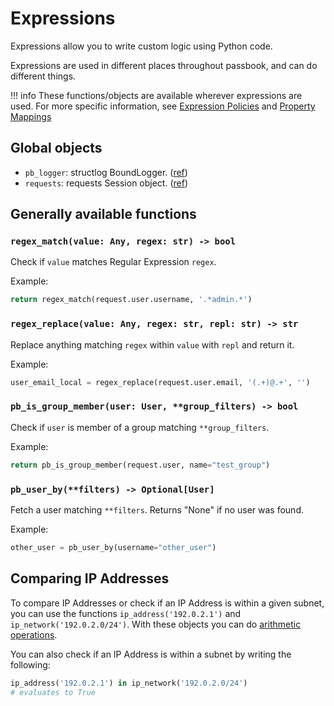 # Expressions

Expressions allow you to write custom logic using Python code.

Expressions are used in different places throughout passbook, and can do different things.

!!! info
    These functions/objects are available wherever expressions are used. For more specific information, see [Expression Policies](../policies/expression.md) and [Property Mappings](../property-mappings/expression.md)

## Global objects

- `pb_logger`: structlog BoundLogger. ([ref](https://www.structlog.org/en/stable/api.html#structlog.BoundLogger))
- `requests`: requests Session object. ([ref](https://requests.readthedocs.io/en/master/user/advanced/))

## Generally available functions

### `regex_match(value: Any, regex: str) -> bool`

Check if `value` matches Regular Expression `regex`.

Example:

```python
return regex_match(request.user.username, '.*admin.*')
```

### `regex_replace(value: Any, regex: str, repl: str) -> str`

Replace anything matching `regex` within `value` with `repl` and return it.

Example:

```python
user_email_local = regex_replace(request.user.email, '(.+)@.+', '')
```

### `pb_is_group_member(user: User, **group_filters) -> bool`

Check if `user` is member of a group matching `**group_filters`.

Example:

```python
return pb_is_group_member(request.user, name="test_group")
```

### `pb_user_by(**filters) -> Optional[User]`

Fetch a user matching `**filters`. Returns "None" if no user was found.

Example:

```python
other_user = pb_user_by(username="other_user")
```

## Comparing IP Addresses

To compare IP Addresses or check if an IP Address is within a given subnet, you can use the functions `ip_address('192.0.2.1')` and `ip_network('192.0.2.0/24')`. With these objects you can do [arithmetic operations](https://docs.python.org/3/library/ipaddress.html#operators).

You can also check if an IP Address is within a subnet by writing the following:

```python
ip_address('192.0.2.1') in ip_network('192.0.2.0/24')
# evaluates to True
```
